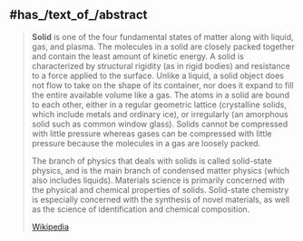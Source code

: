﻿---
has_id_wikidata: Q11438
different_from:
- "[[_Standards/WikiData/WD~physical_object,223557]]"
- "[[_Standards/WikiData/WD~solid_figure,937946]]"
described_by_source: "[[_Standards/WikiData/WD~Brockhaus_and_Efron_Encyclopedic_Dictionary,602358]]"
studied_in:
- "[[_Standards/WikiData/WD~solid-state_physics,715396]]"
- "[[_Standards/WikiData/WD~solid_mechanics,1080293]]"
topic_s_main_category: '[[_Standards/WikiData/WD~Q9734169,9734169]]'
instance_of:
- "[[_Standards/WikiData/WD~fundamental_state_of_matter,15831576]]"
- "[[_Standards/WikiData/WD~physical_state,66591990]]"
- "[[_Standards/WikiData/WD~state_of_matter,11430]]"
manifestation_of: "[[_Standards/WikiData/WD~solid_state_of_matter,29115074]]"
subclass_of: '[[_Standards/WikiData/WD~matter,35758]]'
OmegaWiki_Defined_Meaning: 3546
Colon_Classification: C21
image: "http://commons.wikimedia.org/wiki/Special:FilePath/Different%20minerals.jpg"
Dewey_Decimal_Classification: 530.41
Krugosvet_article: nauka_i_tehnika/fizika/TVERDOE_TELO.html
Commons_category: "Solids (matter)"
---

## #has_/text_of_/abstract 

> **Solid** is one of the four fundamental states of matter along with liquid, gas, and plasma. 
> The molecules in a solid are closely packed together and contain the least amount of kinetic energy. A solid is characterized by structural rigidity (as in rigid bodies) and resistance to a force applied to the surface. Unlike a liquid, a solid object does not flow to take on the shape of its container, nor does it expand to fill the entire available volume like a gas. The atoms in a solid are bound to each other, either in a regular geometric lattice (crystalline solids, which include metals and ordinary ice), or irregularly (an amorphous solid such as common window glass). Solids cannot be compressed with little pressure whereas gases can be compressed with little pressure because the molecules in a gas are loosely packed.
>
> The branch of physics that deals with solids is called solid-state physics, and is the main branch of condensed matter physics (which also includes liquids). Materials science is primarily concerned with the physical and chemical properties of solids. Solid-state chemistry is especially concerned with the synthesis of novel materials, as well as the science of identification and chemical composition.
>
> [Wikipedia](https://en.wikipedia.org/wiki/Solid)

